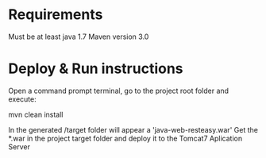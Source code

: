 # Requirements

Must be at least java 1.7
Maven version 3.0

# Deploy & Run instructions

Open a command prompt terminal, go to the project root folder and execute:

mvn clean install

In the generated /target folder will appear a 'java-web-resteasy.war'
Get the *.war in the project target folder and deploy it to the Tomcat7 Aplication Server
